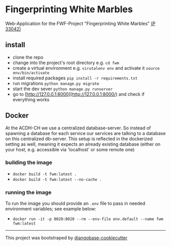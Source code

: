 # Fingerprinting White Marbles

Web-Application for the FWF-Project "Fingerprinting White Marbles" [(P 33042)](https://pf.fwf.ac.at/de/wissenschaft-konkret/project-finder/48544)

## install

* clone the repo
* change into the project's root directory e.g. `cd fwm`
* create a virtual environment e.g. `virutalenv env` and activate it `source env/bin/activate`
* install required packages `pip install -r requirements.txt`
* run migrations `python manage.py migrate`
* start the dev sever `python manage.py runserver`
* go to [http://127.0.0.1:8000](http://127.0.0.1:8000/) and check if everything works


## Docker

At the ACDH-CH we use a centralized database-server. So instead of spawning a database for each service our services are talking to a database on this centralized db-server. This setup is reflected in the dockerized setting as well, meaning it expects an already existing database (either on your host, e.g. accessible via 'localhost' or some remote one)

### building the image

* `docker build -t fwm:latest .`
* `docker build -t fwm:latest --no-cache .`


### running the image

To run the image you should provide an `.env` file to pass in needed environment variables; see example below:

* `docker run -it -p 8020:8020 --rm --env-file env.default --name fwm fwm:latest`

-----

This project was bootstraped by [djangobase-cookiecutter](https://github.com/acdh-oeaw/djangobase-cookiecutter)